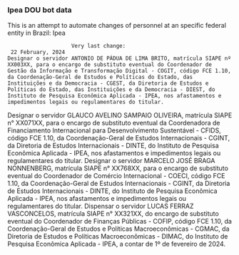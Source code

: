  ### Ipea DOU bot data
 This is an attempt to automate changes of personnel at an specific federal entity in Brazil: Ipea
 
                        Very last change: 
 	 22 February, 2024
	Designar o servidor ANTONIO DE PÁDUA DE LIMA BRITO, matrícula SIAPE nº XX003XX, para o encargo de substituto eventual do Coordenador de Gestão da Informação e Transformação Digital - COGIT, código FCE 1.10, da Coordenação-Geral de Estudos e Políticas do Estado, das Instituições e da Democracia - CGEST, da Diretoria de Estudos e Políticas do Estado, das Instituições e da Democracia - DIEST, do Instituto de Pesquisa Econômica Aplicada - IPEA, nos afastamentos e impedimentos legais ou regulamentares do titular.
Designar o servidor GLAUCO AVELINO SAMPAIO OLIVEIRA, matrícula SIAPE n° XX071XX, para o encargo de substituto eventual da Coordenadora de Financiamento Internacional para Desenvolvimento Sustentável - CFIDS, código FCE 1.10, da Coordenação-Geral de Estudos Internacionais - CGINT, da Diretoria de Estudos Internacionais - DINTE, do Instituto de Pesquisa Econômica Aplicada - IPEA, nos afastamentos e impedimentos legais ou regulamentares do titular.
Designar o servidor MARCELO JOSÉ BRAGA NONNENBERG, matrícula SIAPE n° XX768XX, para o encargo de substituto eventual do Coordenador de Comércio Internacional - COECI, código FCE 1.10, da Coordenação-Geral de Estudos Internacionais - CGINT, da Diretoria de Estudos Internacionais - DINTE, do Instituto de Pesquisa Econômica Aplicada - IPEA, nos afastamentos e impedimentos legais ou regulamentares do titular.
Dispensar o servidor LUCAS FERRAZ VASCONCELOS, matrícula SIAPE n° XX321XX, do encargo de substituto eventual do Coordenador de Finanças Públicas - COFIP, código FCE 1.10, da Coordenação-Geral de Estudos e Políticas Macroeconômicas - CGMAC, da Diretoria de Estudos e Políticas Macroeconômicas - DIMAC, do Instituto de Pesquisa Econômica Aplicada - IPEA, a contar de 1º de fevereiro de 2024.

